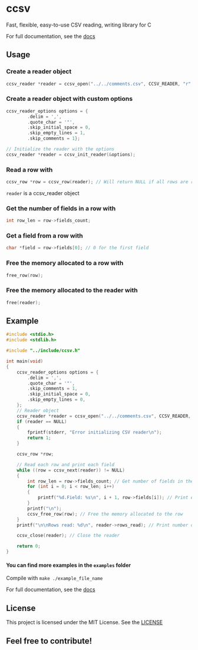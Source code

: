 # ccsv
Fast, flexible, easy-to-use CSV reading, writing library for C

For full documentation, see the [docs](https://github.com/Ayush-Tripathy/ccsv/tree/main/docs)

## Usage
### Create a reader object

```c
ccsv_reader *reader = ccsv_open("../../comments.csv", CCSV_READER, "r", &options, NULL); // NULL for default options
```

### Create a reader object with custom options

```c
ccsv_reader_options options = {
        .delim = ',',
        .quote_char = '"',
        .skip_initial_space = 0,
        .skip_empty_lines = 1,
        .skip_comments = 1};

// Initialize the reader with the options
ccsv_reader *reader = ccsv_init_reader(&options);
```


### Read a row with

```c
ccsv_row *row = ccsv_row(reader); // Will return NULL if all rows are read 
```

`reader` is a ccsv_reader object

### Get the number of fields in a row with

```c
int row_len = row->fields_count;
```

### Get a field from a row with

```c
char *field = row->fields[0]; // 0 for the first field
```

### Free the memory allocated to a row with

```c
free_row(row);
```

### Free the memory allocated to the reader with

```c
free(reader);
```



## Example

```c
#include <stdio.h>
#include <stdlib.h>

#include "../include/ccsv.h"

int main(void)
{
    ccsv_reader_options options = {
        .delim = ',',
        .quote_char = '"',
        .skip_comments = 1,
        .skip_initial_space = 0,
        .skip_empty_lines = 0,
    };
    // Reader object
    ccsv_reader *reader = ccsv_open("../../comments.csv", CCSV_READER, "r", &options, NULL); // NULL for default options
    if (reader == NULL)
    {
        fprintf(stderr, "Error initializing CSV reader\n");
        return 1;
    }

    ccsv_row *row;

    // Read each row and print each field
    while ((row = ccsv_next(reader)) != NULL)
    {
        int row_len = row->fields_count; // Get number of fields in the row
        for (int i = 0; i < row_len; i++)
        {
            printf("%d.Field: %s\n", i + 1, row->fields[i]); // Print each field
        }
        printf("\n");
        ccsv_free_row(row); // Free the memory allocated to the row
    }
    printf("\n\nRows read: %d\n", reader->rows_read); // Print number of rows read

    ccsv_close(reader); // Close the reader

    return 0;
}
```

#### You can find more examples in the `examples` folder

Compile with `make ./example_file_name`


For full documentation, see the [docs](https://github.com/Ayush-Tripathy/ccsv/tree/main/docs)

## License
This project is licensed under the MIT License. See the [LICENSE](LICENSE)

## Feel free to contribute!

